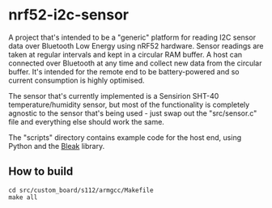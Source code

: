 # nrf52-i2c-sensor

A project that's intended to be a "generic" platform for reading I2C sensor data over Bluetooth Low Energy using nRF52 hardware. Sensor readings are taken at regular intervals
and kept in a circular RAM buffer. A host can connected over Bluetooth at any time and collect new data from the circular buffer. It's intended for the
remote end to
be battery-powered and so current consumption is highly optimised.

The sensor that's currently implemented is a Sensirion SHT-40 temperature/humidity sensor, but most of the functionality is completely agnostic to the
sensor that's being used - just swap out the "src/sensor.c" file and everything else should work the same.

The "scripts" directory contains example code for the host end, using Python and the [Bleak](https://pypi.org/project/bleak/) library.

## How to build

```
cd src/custom_board/s112/armgcc/Makefile
make all
```
